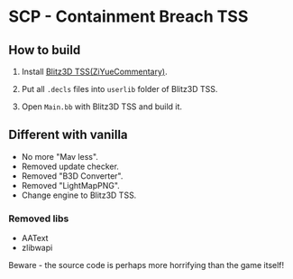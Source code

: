 # SCP - Containment Breach TSS

## How to build

1. Install [Blitz3D TSS(ZiYueCommentary)](https://github.com/ZiYueCommentary/Blitz3D).

1. Put all `.decls` files into `userlib` folder of Blitz3D TSS.

1. Open `Main.bb` with Blitz3D TSS and build it.

## Different with vanilla

* No more "Mav less".
* Removed update checker.
* Removed "B3D Converter".
* Removed "LightMapPNG".
* Change engine to Blitz3D TSS.

### Removed libs
* AAText
* zlibwapi

Beware - the source code is perhaps more horrifying than the game itself!